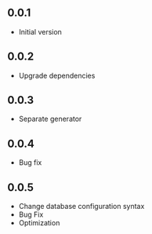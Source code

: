 ## 0.0.1

* Initial version

## 0.0.2

* Upgrade dependencies

## 0.0.3

* Separate generator

## 0.0.4

* Bug fix

## 0.0.5

* Change database configuration syntax
* Bug Fix
* Optimization
